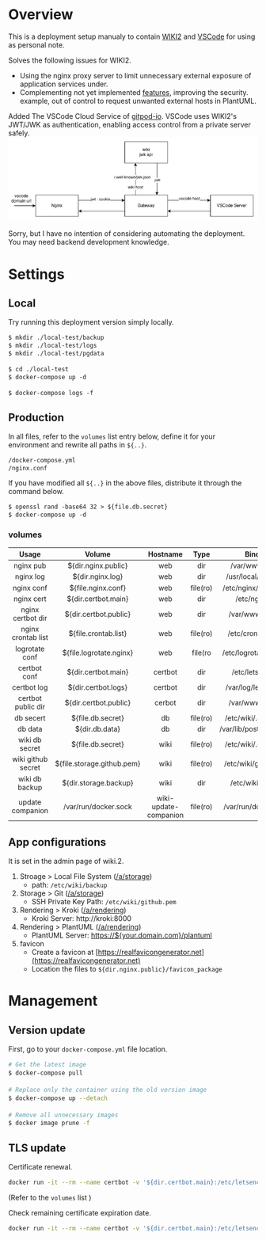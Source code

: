 # Overview
This is a deployment setup manualy to contain [WIKI2](https://github.com/Requarks/wiki) and [VSCode](https://github.com/gitpod-io/openvscode-server) for using as personal note.

Solves the following issues for WIKI2.
- Using the nginx proxy server to limit unnecessary external exposure of application services under.
- Complementing not yet implemented [features](https://github.com/Requarks/wiki/blob/2.5.274/client/components/editor/editor-markdown.vue#L342), improving the security. example, out of control to request unwanted external hosts in PlantUML.

Added The VSCode Cloud Service of [gitpod-io](https://github.com/gitpod-io). VSCode uses WIKI2's JWT/JWK as   authentication, enabling access control from a private server safely.  
![image](./doc/img/authorization-architecture-diagram.png)  

Sorry, but I have no intention of considering automating the deployment. You may need backend development knowledge.  
  

# Settings
## Local
Try running this deployment version simply locally.
```
$ mkdir ./local-test/backup
$ mkdir ./local-test/logs
$ mkdir ./local-test/pgdata

$ cd ./local-test
$ docker-compose up -d

$ docker-compose logs -f
```

## Production 
In all files, refer to the `volumes` list entry below, define it for your environment and rewrite all paths in `${..}`.
```
/docker-compose.yml
/nginx.conf
```

If you have modified all `${..}` in the above files, distribute it through the command below.
```
$ openssl rand -base64 32 > ${file.db.secret}
$ docker-compose up -d
```

### volumes
| Usage | Volume | Hostname | Type | Binding |
|:---:|:---:|:---:|:---:|:---:|
| nginx pub | ${dir.nginx.public} | web | dir | /var/www/public |
| nginx log | ${dir.nginx.log} | web | dir | /usr/local/nginx/log |
| nginx conf | ${file.nginx.conf} | web | file(ro) | /etc/nginx/nginx.conf |
| nginx cert | ${dir.certbot.main} | web | dir | /etc/nginx/ssl |
| nginx certbot dir | ${dir.certbot.public} | web | dir | /var/www/certbot | 
| nginx crontab list | ${file.crontab.list} | web | file(ro) | /etc/cron.d/root:ro |
| logrotate conf | ${file.logrotate.nginx} | web | file(ro | /etc/logrotate.d/nginx |
| certbot conf | ${dir.certbot.main} | certbot | dir | /etc/letsencrypt |
| certbot log | ${dir.certbot.logs} | certbot | dir | /var/log/letsencrypt |
| certbot public dir | ${dir.certbot.public} | cerbot | dir | /var/www/certbot |
| db secert | ${file.db.secret} | db | file(ro) | /etc/wiki/.db-secret |
| db data | ${dir.db.data} | db | dir | /var/lib/postgresql/data |
| wiki db secret | ${file.db.secret} | wiki | file(ro) | /etc/wiki/.db-secret |
| wiki github secret | ${file.storage.github.pem} | wiki | file(ro) | /etc/wiki/github.pem |
| wiki db backup | ${dir.storage.backup} | wiki | dir | /etc/wiki/backup |
| update companion | /var/run/docker.sock | wiki-update-companion | file(ro) | /var/run/docker.sock |

## App configurations
It is set in the admin page of wiki.2.

1. Stroage > Local File System ([/a/storage](https://docs.requarks.io/storage))
    * path: `/etc/wiki/backup`
1. Storage > Git ([/a/storage](https://docs.requarks.io/storage/git))
    * SSH Private Key Path: `/etc/wiki/github.pem`
1. Rendering > Kroki ([/a/rendering](https://docs.requarks.io/en/rendering))
    * Kroki Server: http://kroki:8000
1. Rendering > PlantUML ([/a/rendering](https://docs.requarks.io/en/rendering))
    * PlantUML Server: [https://${your.domain.com}/plantuml](https://plantuml.requarks.io)
1. favicon
    * Create a favicon at [https://realfavicongenerator.net](https://realfavicongenerator.net)
    * Location the files to `${dir.nginx.public}/favicon_package`


# Management

## Version update
First, go to your `docker-compose.yml` file location.
```sh
# Get the latest image
$ docker-compose pull

# Replace only the container using the old version image
$ docker-compose up --detach

# Remove all unnecessary images
$ docker image prune -f
```

## TLS update

Certificate renewal.
```sh
docker run -it --rm --name certbot -v '${dir.certbot.main}:/etc/letsencrypt' -v '${dir.certbot.logs}:/var/log/letsencrypt' -v '${dir.certbot.public}:/var/www/certbot' certbot/certbot renew --server https://acme-v02.api.letsencrypt.org/directory --cert-name ${your.domain.com}
```
(Refer to the `volumes` list )

Check remaining certificate expiration date.
```sh
docker run -it --rm --name certbot -v '${dir.certbot.main}:/etc/letsencrypt' -v '${dir.certbot.logs}:/var/log/letsencrypt' -v '${dir.certbot.public}:/var/www/certbot' certbot/certbot certificates
```



